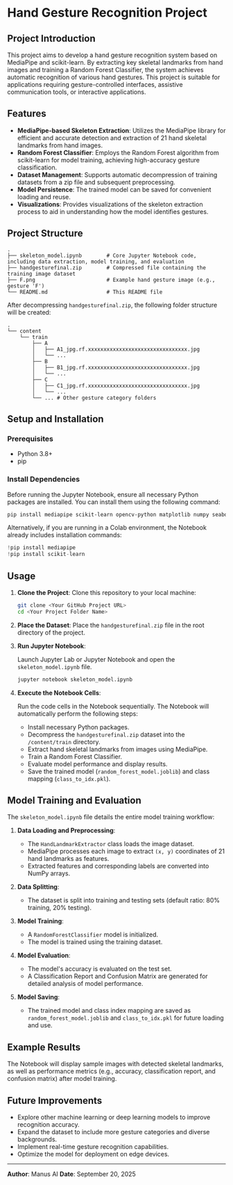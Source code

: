 # Hand Gesture Recognition Project

## Project Introduction

This project aims to develop a hand gesture recognition system based on MediaPipe and scikit-learn. By extracting key skeletal landmarks from hand images and training a Random Forest Classifier, the system achieves automatic recognition of various hand gestures. This project is suitable for applications requiring gesture-controlled interfaces, assistive communication tools, or interactive applications.

## Features

*   **MediaPipe-based Skeleton Extraction**: Utilizes the MediaPipe library for efficient and accurate detection and extraction of 21 hand skeletal landmarks from hand images.
*   **Random Forest Classifier**: Employs the Random Forest algorithm from scikit-learn for model training, achieving high-accuracy gesture classification.
*   **Dataset Management**: Supports automatic decompression of training datasets from a zip file and subsequent preprocessing.
*   **Model Persistence**: The trained model can be saved for convenient loading and reuse.
*   **Visualizations**: Provides visualizations of the skeleton extraction process to aid in understanding how the model identifies gestures.

## Project Structure

```
.
├── skeleton_model.ipynb        # Core Jupyter Notebook code, including data extraction, model training, and evaluation
├── handgesturefinal.zip        # Compressed file containing the training image dataset
├── F.png                       # Example hand gesture image (e.g., gesture 'F')
└── README.md                   # This README file
```

After decompressing `handgesturefinal.zip`, the following folder structure will be created:

```
.
└── content
    └── train
        ├── A
        │   ├── A1_jpg.rf.xxxxxxxxxxxxxxxxxxxxxxxxxxxxxxxx.jpg
        │   └── ...
        ├── B
        │   ├── B1_jpg.rf.xxxxxxxxxxxxxxxxxxxxxxxxxxxxxxxx.jpg
        │   └── ...
        ├── C
        │   ├── C1_jpg.rf.xxxxxxxxxxxxxxxxxxxxxxxxxxxxxxxx.jpg
        │   └── ...
        └── ... # Other gesture category folders
```

## Setup and Installation

### Prerequisites

*   Python 3.8+
*   pip

### Install Dependencies

Before running the Jupyter Notebook, ensure all necessary Python packages are installed. You can install them using the following command:

```bash
pip install mediapipe scikit-learn opencv-python matplotlib numpy seaborn joblib
```

Alternatively, if you are running in a Colab environment, the Notebook already includes installation commands:

```python
!pip install mediapipe
!pip install scikit-learn
```

## Usage

1.  **Clone the Project**: Clone this repository to your local machine:

    ```bash
    git clone <Your GitHub Project URL>
    cd <Your Project Folder Name>
    ```

2.  **Place the Dataset**: Place the `handgesturefinal.zip` file in the root directory of the project.

3.  **Run Jupyter Notebook**: 

    Launch Jupyter Lab or Jupyter Notebook and open the `skeleton_model.ipynb` file.

    ```bash
    jupyter notebook skeleton_model.ipynb
    ```

4.  **Execute the Notebook Cells**: 

    Run the code cells in the Notebook sequentially. The Notebook will automatically perform the following steps:
    *   Install necessary Python packages.
    *   Decompress the `handgesturefinal.zip` dataset into the `/content/train` directory.
    *   Extract hand skeletal landmarks from images using MediaPipe.
    *   Train a Random Forest Classifier.
    *   Evaluate model performance and display results.
    *   Save the trained model (`random_forest_model.joblib`) and class mapping (`class_to_idx.pkl`).

## Model Training and Evaluation

The `skeleton_model.ipynb` file details the entire model training workflow:

1.  **Data Loading and Preprocessing**:
    *   The `HandLandmarkExtractor` class loads the image dataset.
    *   MediaPipe processes each image to extract `(x, y)` coordinates of 21 hand landmarks as features.
    *   Extracted features and corresponding labels are converted into NumPy arrays.

2.  **Data Splitting**:
    *   The dataset is split into training and testing sets (default ratio: 80% training, 20% testing).

3.  **Model Training**:
    *   A `RandomForestClassifier` model is initialized.
    *   The model is trained using the training dataset.

4.  **Model Evaluation**:
    *   The model's accuracy is evaluated on the test set.
    *   A Classification Report and Confusion Matrix are generated for detailed analysis of model performance.

5.  **Model Saving**:
    *   The trained model and class index mapping are saved as `random_forest_model.joblib` and `class_to_idx.pkl` for future loading and use.

## Example Results

The Notebook will display sample images with detected skeletal landmarks, as well as performance metrics (e.g., accuracy, classification report, and confusion matrix) after model training.


## Future Improvements

*   Explore other machine learning or deep learning models to improve recognition accuracy.
*   Expand the dataset to include more gesture categories and diverse backgrounds.
*   Implement real-time gesture recognition capabilities.
*   Optimize the model for deployment on edge devices.



---

**Author**: Manus AI
**Date**: September 20, 2025
